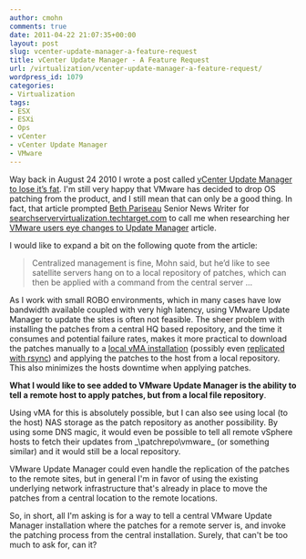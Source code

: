 ```yaml
---
author: cmohn
comments: true
date: 2011-04-22 21:07:35+00:00
layout: post
slug: vcenter-update-manager-a-feature-request
title: vCenter Update Manager - A Feature Request
url: /virtualization/vcenter-update-manager-a-feature-request/
wordpress_id: 1079
categories:
- Virtualization
tags:
- ESX
- ESXi
- Ops
- vCenter
- vCenter Update Manager
- VMware
---
```


Way back in August 24 2010 I wrote a post called [vCenter Update Manager to lose it’s fat](http://vninja.net/virtualization/vcenter-update-manager-to-lose-its-fat/). I'm still very happy that VMware has decided to drop OS patching from the product, and I still mean that can only be a good thing. In fact, that article prompted [Beth Pariseau](http://twitter.com/#!/PariseauTT) Senior News Writer for [searchservervirtualization.techtarget.com](http://searchservervirtualization.techtarget.com) to call me when researching her [VMware users eye changes to Update Manager](http://searchservervirtualization.techtarget.com/news/2240035040/VMware-users-eye-changes-to-Update-Manager)  article. 

I would like to expand a bit on the following quote from the article:


<blockquote>
Centralized management is fine, Mohn said, but he’d like to see satellite servers hang on to a local repository of patches, which can then be applied with a command from the central server ...
</blockquote>



As I work with small ROBO environments, which in many cases have low bandwidth available coupled with very high latency, using VMware Update Manager to update the sites is often not feasible. The sheer problem with installing the patches from a central HQ based repository, and the time it consumes and potential failure rates, makes it more practical to download the patches manually to a [local vMA installation](http://vninja.net/virtualization/using-vma-as-a-local-vsphere-patch-repository/) (possibly even [replicated with rsync](http://vninja.net/virtualization/using-rsync-to-distribute-patches-to-remote-a-vma/)) and applying the patches to the host from a local repository. This also minimizes the hosts downtime when applying patches.

**What I would like to see added to VMware Update Manager is the ability to tell a remote host to apply patches, but from a local file repository**. 

Using vMA for this is absolutely possible, but I can also see using local (to the host) NAS storage as the patch repository as another possibility. By using some DNS magic, it would even be possible to tell all remote vSphere hosts to fetch their updates from _\\patchrepo\vmware\_ (or something similar) and it would still be a local repository. 

VMware Update Manager could even handle the replication of the patches to the remote sites, but in general I'm in favor of using the existing underlying network infrastructure that's already in place to move the patches from a central location to the remote locations.

So, in short, all I'm asking is for a way to tell a central VMware Update Manager installation where the patches for a remote server is, and invoke the patching process from the central installation. Surely, that can't be too much to ask for, can it?
